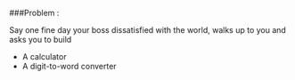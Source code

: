 ###Problem :


Say one fine day your boss dissatisfied with the world, walks up to you and asks you to build
* A calculator
* A digit-to-word converter

